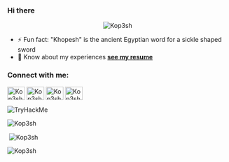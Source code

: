 ### Hi there
<p align="center"> <img src="https://komarev.com/ghpvc/?username=Kop3sh&label=Profile%20views&color=0e75b6&style=flat" alt="Kop3sh" /> </p>
<!-- <p align="center"> <a href="https://github.com/ryo-ma/github-profile-trophy"><img src="https://github-profile-trophy.vercel.app/?username=Kop3sh" alt="Kop3sh" /></a> </p>
 -->

<!-- - 🔭 I’m currently working on ... -->
<!-- - 🌱 I’m currently learning  -->
<!-- - 👯 I’m looking to collaborate on ... -->
<!-- - 🤔 I’m looking for help with ... -->
<!-- - 💬 Ask me about  -->
<!-- - 📫 How to reach me: ... -->
- ⚡ Fun fact: "Khopesh" is the ancient Egyptian word for a sickle shaped sword
- 📄 Know about my experiences **[see my resume](https://docs.google.com/document/d/1eE2oY0FN32Gs_549hpCfMn9tfvi8kiIyt04so-rBl_s/edit?usp=sharing)**


### Connect with me:
<p align="left">
<a href="https://www.linkedin.com/in/kirollos-n/" target="blank"><img align="center" src="https://raw.githubusercontent.com/rahuldkjain/github-profile-readme-generator/master/src/images/icons/Social/linked-in-alt.svg" alt="Kop3sh" height="30" width="40" /></a>
<a href="https://www.hackerrank.com/Kop3sh" target="blank"><img align="center" src="https://raw.githubusercontent.com/rahuldkjain/github-profile-readme-generator/master/src/images/icons/Social/hackerrank.svg" alt="Kop3sh" height="30" width="40" /></a>
 <a href="https://www.upwork.com/freelancers/~01b37a5d17aa584f61?viewMode=1" target="blank"><img align="center" src="https://camo.githubusercontent.com/af4a1159b9b8cc303de5ab4832ba40ed21153795a25d61dfdb633567281e8550/68747470733a2f2f6564656e742e6769746875622e696f2f537570657254696e7949636f6e732f696d616765732f7376672f7570776f726b2e737667" alt="Kop3sh" height="30" width="40" /></a>
 <a href="https://stackoverflow.com/users/6741089/kirollos-nayourz" target="blank"><img align="center" src="https://camo.githubusercontent.com/ad1dcdc76b0be1423e54a791d31311e91e8e89bb8492be214cfc3390e24c323d/68747470733a2f2f6564656e742e6769746875622e696f2f537570657254696e7949636f6e732f696d616765732f7376672f737461636b6f766572666c6f772e737667" alt="Kop3sh" height="30" width="40" /></a>
</p>

<!-- langs & tools -->
<!-- <h3 align="left">Languages and Tools:</h3>
<p align="left"> 
<a href="https://www.python.org" target="_blank" rel="noreferrer"> <img src="https://raw.githubusercontent.com/devicons/devicon/master/icons/python/python-original.svg" alt="python" width="40" height="40"/> </a>
<a href="https://www.flutter.dev" target="_blank" rel="noreferrer"> <img src="https://raw.githubusercontent.com/devicons/devicon/master/icons/flutter/flutter-original.svg" alt="python" width="40" height="40"/> </a> 
<a href="https://www.cprogramming.com/" target="_blank" rel="noreferrer"> <img src="https://raw.githubusercontent.com/devicons/devicon/master/icons/c/c-original.svg" alt="c" width="40" height="40"/> </a>
 <a href="https://www.postgresql.org/" target="_blank" rel="noreferrer"> <img src="https://raw.githubusercontent.com/devicons/devicon/master/icons/postgresql.svg" alt="c" width="40" height="40"/> </a> 
<a href="https://www.linux.org/" target="_blank" rel="noreferrer"> <img src="https://raw.githubusercontent.com/devicons/devicon/master/icons/linux/linux-original.svg" alt="linux" width="40" height="40"/> </a>
<a href="https://git-scm.com/" target="_blank" rel="noreferrer"> <img src="https://www.vectorlogo.zone/logos/git-scm/git-scm-icon.svg" alt="git" width="40" height="40"/> </a>  
 

<a href="https://www.mathworks.com/" target="_blank" rel="noreferrer"> <img src="https://upload.wikimedia.org/wikipedia/commons/2/21/Matlab_Logo.png" alt="matlab" width="40" height="40"/> </a> 
<a href="https://www.arduino.cc/" target="_blank" rel="noreferrer"> <img src="https://cdn.worldvectorlogo.com/logos/arduino-1.svg" alt="arduino" width="40" height="40"/> </a> 
</p>
 -->
 
<p><img src="https://tryhackme-badges.s3.amazonaws.com/ti5a.png" alt="TryHackMe"><p>
<p><img align="center" src="https://github-readme-stats.vercel.app/api/top-langs?username=Kop3sh&show_icons=true&locale=en&layout=compact" alt="Kop3sh" /></p>

<p>&nbsp;<img align="center" src="https://github-readme-stats.vercel.app/api?username=Kop3sh&show_icons=true&locale=en" alt="Kop3sh" /></p>

<p><img align="center" src="https://github-readme-streak-stats.herokuapp.com/?user=Kop3sh&" alt="Kop3sh" /></p>

